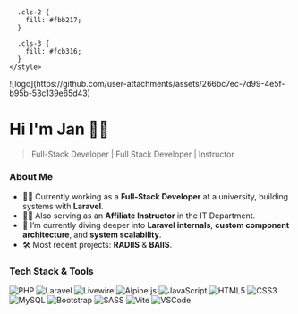 <?xml version="1.0" encoding="UTF-8"?>
<svg id="Layer_1" data-name="Layer 1" xmlns="http://www.w3.org/2000/svg" viewBox="0 0 387.6 589.54">
  <defs>
    <style>
      .cls-1 {
        fill: #090909;
      }

      .cls-2 {
        fill: #fbb217;
      }

      .cls-3 {
        fill: #fcb316;
      }
    </style>
  </defs>
  <g>
    <polygon class="cls-1" points="52.4 340.62 0 393.02 0 484.73 104.81 589.54 157.21 537.13 52.4 432.33 52.4 340.62"/>
    <polygon class="cls-1" points="170.31 222.71 117.91 275.12 117.91 589.54 170.31 537.13 170.31 222.71"/>
    <polygon class="cls-1" points="170.31 104.81 117.91 157.21 117.91 262.02 170.31 209.61 170.31 104.81"/>
  </g>
  <g>
    <polygon class="cls-2" points="170.31 222.71 275.12 117.91 275.12 432.33 170.31 537.13 170.31 222.71"/>
    <polygon class="cls-3" points="157.21 537.13 157.21 235.81 52.4 340.62 52.4 432.33 157.21 537.13"/>
    <polygon class="cls-3" points="170.31 209.61 275.12 104.81 275.12 0 170.31 104.81 170.31 209.61"/>
  </g>
</svg>
![logo](https://github.com/user-attachments/assets/266bc7ec-7d99-4e5f-b95b-53c139e65d43)

# Hi I'm Jan 👋🏻
> Full-Stack Developer | Full Stack Developer | Instructor

### About Me

- 👨‍💻 Currently working as a **Full-Stack Developer** at a university, building systems with **Laravel**.
- 👨‍🏫 Also serving as an **Affiliate Instructor** in the IT Department.
- 🌱 I’m currently diving deeper into **Laravel internals**, **custom component architecture**, and **system scalability**.
- 🛠️ Most recent projects: **RADIIS** & **BAIIS**.

### Tech Stack & Tools

![PHP](https://img.shields.io/badge/-PHP-8892BF?logo=php&logoColor=white&style=flat)
![Laravel](https://img.shields.io/badge/-Laravel-F55247?logo=laravel&logoColor=white&style=flat)
![Livewire](https://img.shields.io/badge/-Livewire-4E5D94?logo=laravel&style=flat)
![Alpine.js](https://img.shields.io/badge/-Alpine.js-8BC0D0?logo=alpine.js&style=flat)
![JavaScript](https://img.shields.io/badge/-JavaScript-F7DF1E?logo=javascript&logoColor=black&style=flat)
![HTML5](https://img.shields.io/badge/-HTML5-E34F26?logo=html5&logoColor=white&style=flat)
![CSS3](https://img.shields.io/badge/-CSS3-1572B6?logo=css3&logoColor=white&style=flat)
![MySQL](https://img.shields.io/badge/-MySQL-4479A1?logo=mysql&logoColor=white&style=flat)
![Bootstrap](https://img.shields.io/badge/-Bootstrap-7952B3?logo=bootstrap&logoColor=white&style=flat)
![SASS](https://img.shields.io/badge/-SASS-CC6699?logo=sass&logoColor=white&style=flat)
![Vite](https://img.shields.io/badge/-Vite-646CFF?logo=vite&logoColor=white&style=flat)
![VSCode](https://img.shields.io/badge/-VS%20Code-007ACC?logo=visual-studio-code&logoColor=white&style=flat)
